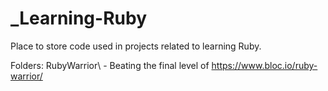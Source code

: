 _Learning-Ruby
================

Place to store code used in projects related to learning Ruby.

Folders:
RubyWarrior\ - Beating the final level of https://www.bloc.io/ruby-warrior/
